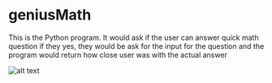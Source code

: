 # geniusMath
This is the Python program. It would ask if the user can answer quick math question if they yes, they would be ask for the input for the question and the program would return how close user was with the actual answer

![alt text](https://github.com/prerakpatelca/geniusMath/blob/master/Screen%20Shot%202020-12-27%20at%201.21.00%20PM.png)
